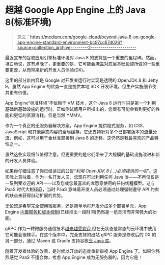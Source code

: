 # 超越 Google App Engine 上的 Java 8(标准环境)

> 原文：<https://medium.com/google-cloud/beyond-java-8-on-google-app-engine-standard-environment-bc97cc67d026?source=collection_archive---------2----------------------->

最近宣布的谷歌应用引擎标准环境对 Java 8 的支持是一个重要的里程碑。然而，坦白地说，这有点晚了，更重要的是，它可能会掩盖对底层基础设施所做的一些重要更改，从而带来新的开发人员体验(DX)。

这里的部分新内容是 Google 对开发者运行时实现是透明的:OpenJDK 8 和 Jetty 9。虽然 App Engine 的优势一直是提供本地 SDK 开发环境，但生产实施细节使其更有价值。

App Engine“标准环境”不依赖于 VM 技术，这个 Java 8 运行时只是第一个利用基础新基础设施的运行时。正如测试版用户所指出的，您很有可能会看到更好的性能和更低的资源消耗。但是当然 YMMV。

作为一个真正的无服务器解决方案，App Engine 提供隐式服务，如 CSS、JavaScript 和其他静态内容的全局缓存。它还支持针对多个已部署版本的[流量分流](https://cloud.google.com/appengine/docs/standard/java/splitting-traffic)，例如，这可以用于金丝雀部署到 Java 8 的迁移。这仍然是我最喜欢的产品特性之一。

虽然这些实现细节值得注意，但更重要的是它们带来了大规模的基础设施改进和新的开发人员体验。

如果你仔细注意了你已经读过的公告“*利用 OpenJDK 8 (…)必须提供的一切*”。这实际上意味着，作为一名开发人员，您现在可以利用任何 Java 类——不再仅仅是一系列受欢迎的 API——以及您或您最喜欢的库愿意使用的任何线程模型。这与 PaaS 时代大相径庭，当时 PaaS 意味着开发人员必须通过处理强制遵守 API 约束的缺点来获得自动扩展的优势。

无论您是希望完全使用微服务，还是简单地将开发分成多个部署单元，App Engine [内置服务和版本控制](https://cloud.google.com/appengine/docs/standard/java/microservices-on-app-engine)(已经推出一段时间)仍然是一组灵活而非常强大的功能。

gRPC 作为一种微服务通信技术[越来越受欢迎](https://trends.google.com/trends/explore?date=2015-04-05%202017-09-27&q=grpc,apache%20thrift),但在无状态是常态的云环境中使用它可能会很棘手。在这个版本中，完全支持的出站 gRPC 服务是修改后的 DX 的另一部分，通过 Maven 或 Gradle 支持谷歌[云 Java 库](http://googlecloudplatform.github.io/google-cloud-java/latest/index.html)。

随着开发者体验的改善，是时候以开放的态度重新审视 App Engine 了。如果你强烈感觉 PaaS 不适合你，考虑 App Engine 成为无服务器的，因为它是！